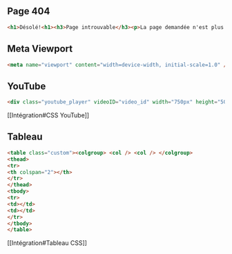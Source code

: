## Page 404 
```html
<h1>Désolé!<h1><h3>Page introuvable</h3><p>La page demandée n'est plus disponible.<br>Elle a peut-être été supprimée ou déplacée</p>
```

## Meta Viewport

```html
<meta name="viewport" content="width=device-width, initial-scale=1.0" />
```


## YouTube 
```html
<div class="youtube_player" videoID="video_id" width="750px" height="500px" theme="light" rel="1" controls="1" showinfo="1" autoplay="0" mute="0"></div>
```
[[Intégration#CSS YouTube]]


## Tableau 

```html
<table class="custom"><colgroup> <col /> <col /> </colgroup>
<thead>
<tr>
<th colspan="2"></th>
</tr>
</thead>
<tbody>
<tr>
<td></td>
<td></td>
</tr>
</tbody>
</table>
```
[[Intégration#Tableau CSS]]
